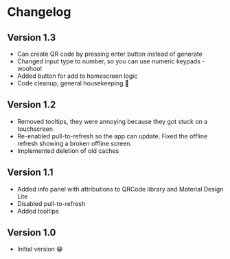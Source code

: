 # Changelog 

## Version 1.3
- Can create QR code by pressing enter button instead of generate
- Changed input type to number, so you can use numeric keypads - woohoo!
- Added button for add to homescreen logic
- Code cleanup, general housekeeping :bug:


## Version 1.2
- Removed tooltips, they were annoying because they got stuck on a touchscreen
- Re-enabled pull-to-refresh so the app can update. Fixed the offline refresh showing a broken offline screen.
- Implemented deletion of old caches

## Version 1.1
- Added info panel with attributions to QRCode library and Material Design Lite
- Disabled pull-to-refresh
- Added tooltips

## Version 1.0 
- Initial version :grin: 